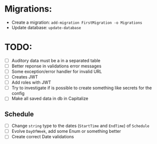 # Migrations:
- Create a migration: `add-migration FirstMigration -o Migrations`
- Update database: `update-database`

# TODO:
- [ ] Auditory data must be a in a separated table
- [ ] Better reponse in validations error messages
- [ ] Some exception/error handler for invalid URL
- [ ] Creates JWT
- [ ] Add roles with JWT
- [ ] Try to investigate if is possible to create something like secrets for the config
- [ ] Make all saved data in db in Capitalize

## Schedule
- [ ] Change `string` type to the dates (`StartTime` and `EndTime`) of `Schedule`
- [ ] Evolve `DayOfWeek`, add some Enum or something better
- [ ] Create correct Date validations
